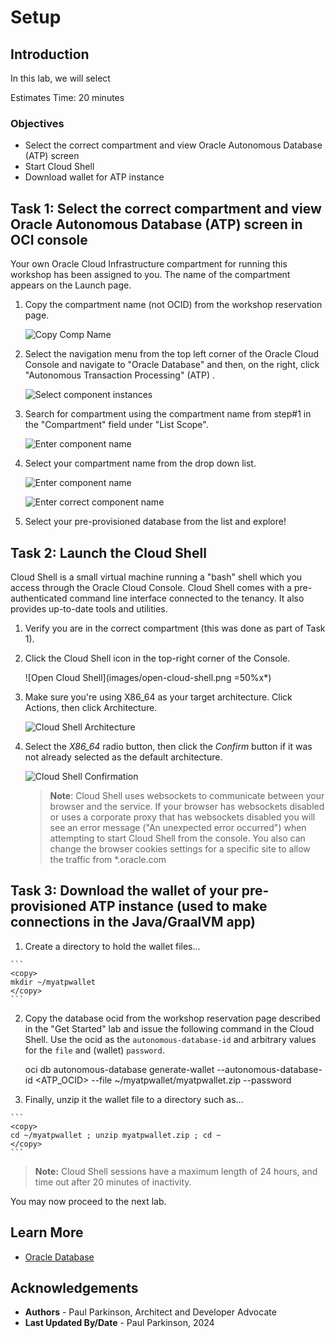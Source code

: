 # Setup

## Introduction

In this lab, we will select

Estimates Time: 20 minutes

### Objectives

* Select the correct compartment and view Oracle Autonomous Database (ATP) screen
* Start Cloud Shell
* Download wallet for ATP instance


## Task 1: Select the correct compartment and view Oracle Autonomous Database (ATP) screen in OCI console

Your own Oracle Cloud Infrastructure compartment for running this workshop has been assigned to you. The name of the compartment appears on the Launch page.

1. Copy the compartment name (not OCID) from the workshop reservation page.

   ![Copy Comp Name](images/copy-comp-name.png " ")

2. Select the navigation menu from the top left corner of the Oracle Cloud Console and navigate to "Oracle Database" and then, on the right, click "Autonomous Transaction Processing" (ATP) .

   ![Select component instances](images/oracledatabase-ociconsole.png " ")

3. Search for compartment using the compartment name from step#1 in the "Compartment" field under "List Scope".

   ![Enter component name](images/enter-comp-name.png " ")

4. Select your compartment name from the drop down list.

   ![Enter component name](images/select-comp-name.png " ")

   ![Enter correct component name](images/correct-comp-name.png " ")

5. Select your pre-provisioned database from the list and explore!



## Task 2: Launch the Cloud Shell

   Cloud Shell is a small virtual machine running a "bash" shell which you access through the Oracle Cloud Console. Cloud Shell comes with a pre-authenticated command line interface connected to the tenancy. It also provides up-to-date tools and utilities.

   1. Verify you are in the correct compartment (this was done as part of Task 1).

   2. Click the Cloud Shell icon in the top-right corner of the Console.

      ![Open Cloud Shell](images/open-cloud-shell.png =50%x*)

   3. Make sure you're using X86_64 as your target architecture. Click Actions, then click Architecture.

      ![Cloud Shell Architecture](../setup/images/cloud-shell-architecture.png "cloud shell architecture")

   4. Select the *X86_64* radio button, then click the *Confirm* button if it was not already selected as the default architecture.

      ![Cloud Shell Confirmation](../setup/images/cloud-shell-confirmation.png "cloud shell confirmation")

      >**Note**: Cloud Shell uses websockets to communicate between your browser and the service. If your browser has websockets disabled or uses a corporate proxy that has websockets disabled you will see an error message ("An unexpected error occurred") when attempting to start Cloud Shell from the console. You also can change the browser cookies settings for a specific site to allow the traffic from *.oracle.com

## Task 3: Download the wallet of your pre-provisioned ATP instance (used to make connections in the Java/GraalVM app)

   1. Create a directory to hold the wallet files... 

    ```
    <copy>
    mkdir ~/myatpwallet
    </copy>
    ```


   2. Copy the database ocid from the workshop reservation page described in the "Get Started" lab and issue the following command in the Cloud Shell. Use the ocid as the `autonomous-database-id` and arbitrary values for the `file` and (wallet) `password`.

      oci db autonomous-database generate-wallet --autonomous-database-id <ATP_OCID> --file ~/myatpwallet/myatpwallet.zip --password <wallet-password>

   3. Finally, unzip it the wallet file to a directory such as...

    ```
    <copy>
    cd ~/myatpwallet ; unzip myatpwallet.zip ; cd ~
    </copy>
    ```

   > **Note:** Cloud Shell sessions have a maximum length of 24 hours, and time out after 20 minutes of inactivity.


You may now proceed to the next lab.

## Learn More

* [Oracle Database](https://bit.ly/mswsdatabase)

## Acknowledgements
* **Authors** - Paul Parkinson, Architect and Developer Advocate
* **Last Updated By/Date** - Paul Parkinson, 2024

